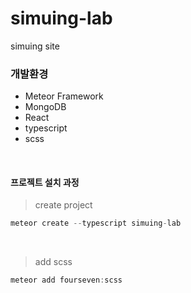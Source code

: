 # simuing-lab
simuing site
<br/>

### 개발환경
- Meteor Framework
- MongoDB
- React
- typescript
- scss
<br/>


#### 프로젝트 설치 과정
> create project
``` javascript 
meteor create --typescript simuing-lab
```
<br/>

> add scss
``` javascript 
meteor add fourseven:scss
```
<br/>

